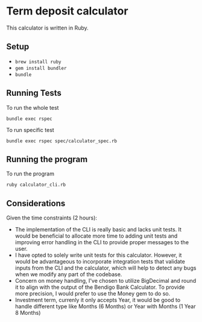 # Term deposit calculator

This calculator is written in Ruby.

## Setup
- `brew install ruby`
- `gem install bundler`
- `bundle`

## Running Tests

To run the whole test

```
bundle exec rspec
```

To run specific test

```
bundle exec rspec spec/calculator_spec.rb
```

## Running the program

To run the program

```
ruby calculator_cli.rb
```


## Considerations

Given the time constraints (2 hours):

- The implementation of the CLI is really basic and lacks unit tests. It would be beneficial to allocate more time to adding unit tests and improving error handling in the CLI to provide proper messages to the user.
- I have opted to solely write unit tests for this calculator. However, it would be advantageous to incorporate integration tests that validate inputs from the CLI and the calculator, which will help to detect any bugs when we modify any part of the codebase.
- Concern on money handling, I've chosen to utilize BigDecimal and round it to align with the output of the Bendigo Bank Calculator. To provide more precision, I would prefer to use the Money gem to do so.
- Investment term, currenly it only accepts Year, it would be good to handle different type like Months (6 Months) or Year with Months (1 Year 8 Months)
